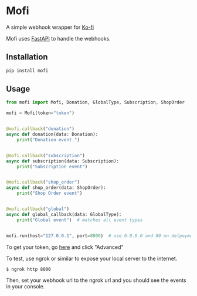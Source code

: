 # Mofi

A simple webhook wrapper for [Ko-fi](https://ko-fi.com)

Mofi uses [FastAPI](https://fastapi.tiangolo.com/) to handle the webhooks.

## Installation

```bash
pip install mofi
```

## Usage

```python
from mofi import Mofi, Donation, GlobalType, Subscription, ShopOrder

mofi = Mofi(token="token")


@mofi.callback("donation")
async def donation(data: Donation):
    print("Donation event.")


@mofi.callback("subscription")
async def subscription(data: Subscription):
    print("Subscription event")


@mofi.callback("shop_order")
async def shop_order(data: ShopOrder):
    print("Shop Order event")


@mofi.callback("global")
async def global_callback(data: GlobalType):
    print("Global event")  # matches all event types


mofi.run(host="127.0.0.1", port=8000)  # use 0.0.0.0 and 80 on delpoyment
```
To get your token, go [here](https://ko-fi.com/manage/webhooks) and click "Advanced"

To test, use ngrok or similar to expose your local server to the internet.
```
$ ngrok http 8000
```

Then, set your webhook url to the ngrok url and you should see the events in your console.
